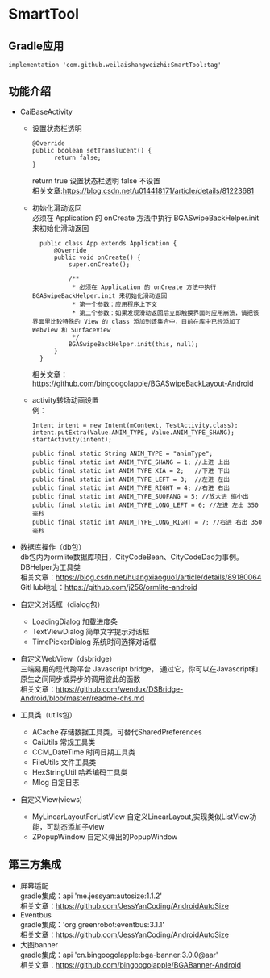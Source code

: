 # SmartTool
## Gradle应用
    implementation 'com.github.weilaishangweizhi:SmartTool:tag'
## 功能介绍
+ CaiBaseActivity
    + 设置状态栏透明  

          @Override  
          public boolean setTranslucent() {  
                return false;  
          }  
            
         return true 设置状态栏透明  false 不设置  
         相关文章:https://blog.csdn.net/u014418171/article/details/81223681
    + 初始化滑动返回  
      必须在 Application 的 onCreate 方法中执行 BGASwipeBackHelper.init 来初始化滑动返回  
            
            public class App extends Application {
                @Override
                public void onCreate() {
                    super.onCreate();

                    /**
                     * 必须在 Application 的 onCreate 方法中执行 BGASwipeBackHelper.init 来初始化滑动返回
                     * 第一个参数：应用程序上下文
                     * 第二个参数：如果发现滑动返回后立即触摸界面时应用崩溃，请把该界面里比较特殊的 View 的 class 添加到该集合中，目前在库中已经添加了 WebView 和 SurfaceView
                     */
                    BGASwipeBackHelper.init(this, null);
                }
            }  
            
         相关文章：https://github.com/bingoogolapple/BGASwipeBackLayout-Android
    
    + activity转场动画设置  
        例：  
    
          Intent intent = new Intent(mContext, TestActivity.class);
          intent.putExtra(Value.ANIM_TYPE, Value.ANIM_TYPE_SHANG);
          startActivity(intent);
          
          public final static String ANIM_TYPE = "animType";
          public final static int ANIM_TYPE_SHANG = 1; //上进 上出
          public final static int ANIM_TYPE_XIA = 2;   //下进 下出
          public final static int ANIM_TYPE_LEFT = 3;  //左进 左出
          public final static int ANIM_TYPE_RIGHT = 4; //右进 右出
          public final static int ANIM_TYPE_SUOFANG = 5; //放大进 缩小出
          public final static int ANIM_TYPE_LONG_LEFT = 6; //左进 左出 350毫秒
          public final static int ANIM_TYPE_LONG_RIGHT = 7; //右进 右出 350毫秒
+ 数据库操作（db包）  
    db包内为ormlite数据库项目，CityCodeBean、CityCodeDao为事例。DBHelper为工具类  
    相关文章：https://blog.csdn.net/huangxiaoguo1/article/details/89180064  
    GitHub地址：https://github.com/j256/ormlite-android  

+ 自定义对话框（dialog包）
    + LoadingDialog 加载进度条  
    + TextViewDialog 简单文字提示对话框  
    + TimePickerDialog 系统时间选择对话框  
 
 + 自定义WebView（dsbridge）  
    三端易用的现代跨平台 Javascript bridge， 通过它，你可以在Javascript和原生之间同步或异步的调用彼此的函数  
    相关文章：https://github.com/wendux/DSBridge-Android/blob/master/readme-chs.md  

+ 工具类（utils包）  
    + ACache 存储数据工具类，可替代SharedPreferences  
    + CaiUtils 常规工具类  
    + CCM_DateTime 时间日期工具类  
    + FileUtils 文件工具类  
    + HexStringUtil 哈希编码工具类  
    + Mlog 自定日志  
+ 自定义View(views)  
    + MyLinearLayoutForListView 自定义LinearLayout,实现类似ListView功能，可动态添加子view  
    + ZPopupWindow 自定义弹出的PopupWindow  

## 第三方集成  
+ 屏幕适配  
    gradle集成：api 'me.jessyan:autosize:1.1.2'  
    相关文章：https://github.com/JessYanCoding/AndroidAutoSize  
+ Eventbus  
    gradle集成：'org.greenrobot:eventbus:3.1.1'   
    相关文章：https://github.com/JessYanCoding/AndroidAutoSize  
+ 大图banner  
    gradle集成：api 'cn.bingoogolapple:bga-banner:3.0.0@aar'  
    相关文章：https://github.com/bingoogolapple/BGABanner-Android  


























